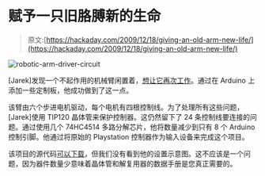 # 赋予一只旧胳膊新的生命

> 原文:[https://hackaday.com/2009/12/18/giving-an-old-arm-new-life/](https://hackaday.com/2009/12/18/giving-an-old-arm-new-life/)

![](../Images/5b3398452508546913caac861ee465a5.png "robotic-arm-driver-circuit")

[Jarek]发现一个不起作用的机械臂闲置着，[想让它再次工作](http://www.soniktech.com/arm.php)。通过在 Arduino 上添加一些定制板，他成功做到了这一点。

该臂由六个步进电机驱动，每个电机有四根控制线。为了处理所有这些问题，[Jarek]使用 TIP120 晶体管来保护控制器。这仍然留下了 24 条控制线要连接的问题。通过使用几个 74HC4514 多路分解芯片，他将数量减少到只有 8 个 Arduino 控制引脚。他通过将原始的 Playstation 控制器作为输入设备来完成这个项目。

该项目的源代码[可以下载](http://www.soniktech.com/arm/arm.txt)，但我们没有看到他的设置示意图。这不应该是一个问题，因为器件数量少意味着晶体管和解复用器的数据手册是您真正需要的。